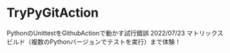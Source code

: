 # TryPyGitAction
PythonのUnittestをGithubActionで動かす試行錯誤
2022/07/23 マトリックスビルド（複数のPythonバージョンでテストを実行）まで体験！
